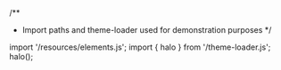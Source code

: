 <!--
type: template
name: tree
-->
/**
 * Import paths and theme-loader used for demonstration purposes
 */

import '/resources/elements.js';
import { halo } from '/theme-loader.js';
halo();
